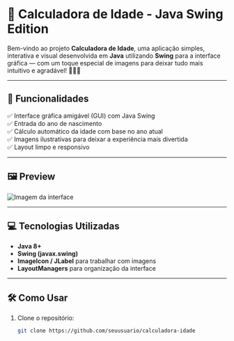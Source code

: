 # 🧮 Calculadora de Idade - Java Swing Edition

Bem-vindo ao projeto **Calculadora de Idade**, uma aplicação simples, interativa e visual desenvolvida em **Java** utilizando **Swing** para a interface gráfica — com um toque especial de imagens para deixar tudo mais intuitivo e agradável! 🎨👶🎂

---

## 🚀 Funcionalidades

✅ Interface gráfica amigável (GUI) com Java Swing  
✅ Entrada do ano de nascimento  
✅ Cálculo automático da idade com base no ano atual  
✅ Imagens ilustrativas para deixar a experiência mais divertida  
✅ Layout limpo e responsivo

---

## 🖼️ Preview

![Imagem da interface](caminho/para/sua/imagem.png)

---

## 💻 Tecnologias Utilizadas

- **Java 8+**
- **Swing (javax.swing)**
- **ImageIcon / JLabel** para trabalhar com imagens
- **LayoutManagers** para organização da interface

---

## 🛠️ Como Usar

1. Clone o repositório:
   ```bash
   git clone https://github.com/seuusuario/calculadora-idade
